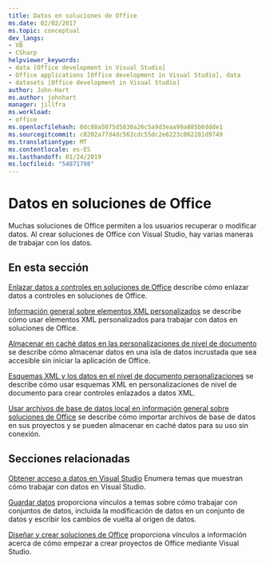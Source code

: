 ```yaml
---
title: Datos en soluciones de Office
ms.date: 02/02/2017
ms.topic: conceptual
dev_langs:
- VB
- CSharp
helpviewer_keywords:
- data [Office development in Visual Studio]
- Office applications [Office development in Visual Studio], data
- datasets [Office development in Visual Studio]
author: John-Hart
ms.author: johnhart
manager: jillfra
ms.workload:
- office
ms.openlocfilehash: 0dc88a5075d5830a26c5a9d3eaa99a885b6ddde1
ms.sourcegitcommit: c0202a77d4dc562cdc55dc2e6223c062281d9749
ms.translationtype: MT
ms.contentlocale: es-ES
ms.lasthandoff: 01/24/2019
ms.locfileid: "54871798"
---
```

# <a name="data-in-office-solutions"></a>Datos en soluciones de Office
  Muchas soluciones de Office permiten a los usuarios recuperar o modificar datos. Al crear soluciones de Office con Visual Studio, hay varias maneras de trabajar con los datos.

## <a name="in-this-section"></a>En esta sección
 [Enlazar datos a controles en soluciones de Office](../vsto/binding-data-to-controls-in-office-solutions.md) describe cómo enlazar datos a controles en soluciones de Office.

 [Información general sobre elementos XML personalizados](../vsto/custom-xml-parts-overview.md) se describe cómo usar elementos XML personalizados para trabajar con datos en soluciones de Office.

 [Almacenar en caché datos en las personalizaciones de nivel de documento](../vsto/cached-data-in-document-level-customizations.md) se describe cómo almacenar datos en una isla de datos incrustada que sea accesible sin iniciar la aplicación de Office.

 [Esquemas XML y los datos en el nivel de documento personalizaciones](../vsto/xml-schemas-and-data-in-document-level-customizations.md) se describe cómo usar esquemas XML en personalizaciones de nivel de documento para crear controles enlazados a datos XML.

 [Usar archivos de base de datos local en información general sobre soluciones de Office](../vsto/using-local-database-files-in-office-solutions-overview.md) se describe cómo importar archivos de base de datos en sus proyectos y se pueden almacenar en caché datos para su uso sin conexión.

## <a name="related-sections"></a>Secciones relacionadas
 [Obtener acceso a datos en Visual Studio](../data-tools/accessing-data-in-visual-studio.md) Enumera temas que muestran cómo trabajar con datos en Visual Studio.

 [Guardar datos](../data-tools/saving-data.md) proporciona vínculos a temas sobre cómo trabajar con conjuntos de datos, incluida la modificación de datos en un conjunto de datos y escribir los cambios de vuelta al origen de datos.

 [Diseñar y crear soluciones de Office](../vsto/designing-and-creating-office-solutions.md) proporciona vínculos a información acerca de cómo empezar a crear proyectos de Office mediante Visual Studio.
